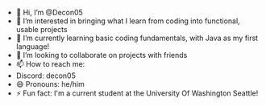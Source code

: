 - 👋 Hi, I’m @Decon05
- 👀 I’m interested in bringing what I learn from coding into functional, usable projects
- 🌱 I’m currently learning basic coding fundamentals, with Java as my first language! 
- 💞️ I’m looking to collaborate on projects with friends
- 📫 How to reach me:
-   Discord: decon05
- 😄 Pronouns: he/him
- ⚡ Fun fact: I'm a current student at the University Of Washington Seattle! 

<!---
Decon05/Decon05 is a ✨ special ✨ repository because its `README.md` (this file) appears on your GitHub profile.
You can click the Preview link to take a look at your changes.
--->
